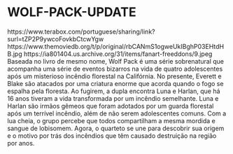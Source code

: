# WOLF-PACK-UPDATE



<item>
<title>[COLOR silver][B] WOLF PACK 1º TEMPORADA  [/COLOR][/B][COLOR yellow]  FULL HD  [B][/COLOR][/B]</title>
<link>https://www.terabox.com/portuguese/sharing/link?surl=tZP2P9ywcoFovkbCtcwYgw</link>
<thumbnail>https://www.themoviedb.org/t/p/original/rbCANmS1ogweUkIBghP03EHtdHB.jpg</thumbnail>
<fanart>https://ia801404.us.archive.org/31/items/fanart-freeddons/9.jpeg</fanart>
<info> Baseada no livro de mesmo nome, Wolf Pack é uma série sobrenatural que acompanha uma série de eventos bizarros na vida de quatro adolescentes após um misterioso incêndio florestal na Califórnia. No presente, Everett e Blake são atacados por uma criatura enorme que acorda quando o fogo se espalha pela floresta. Ao fugirem, a dupla encontra Luna e Harlan, que há 16 anos tiveram a vida transformada por um incêndio semelhante. Luna e Harlan são irmãos gêmeos que foram adotados por um guarda florestal após um terrível incêndio, além de não serem adolescentes comuns. Com a lua cheia, o grupo percebe que todos compartilham a mesma mordida e sangue de lobisomem. Agora, o quarteto se une para descobrir sua origem e o motivo por trás dos incêndios que têm causado destruição na região por anos.</info>
</item> 
